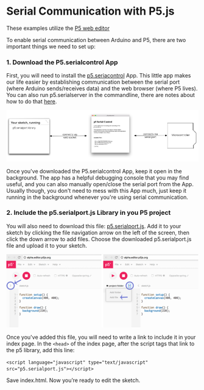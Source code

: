 # Serial Communication with P5.js

These examples utilize the [P5 web editor](http://alpha.editor.p5js.org/)

To enable serial communication between Arduino and P5, there are two important things we need to set up:

### 1. Download the P5.serialcontrol App

First, you will need to install the [p5.seriacontrol](https://github.com/vanevery/p5.serialcontrol/releases) App. This little app makes our life easier by establishing communication between the serial port (where Arduino sends/receives data) and the web browser (where P5 lives). You can also run p5.serialserver in the commandline, there are notes about how to do that [here](https://itp.nyu.edu/physcomp/labs/labs-serial-communication/lab-serial-input-to-the-p5-js-ide/).

![socket serial connection](socket-serial-connection.png "Socket Serial Connection")

Once you've downloaded the P5.serialcontrol App, keep it open in the background. The app has a helpful debugging console that you may find useful, and you can also manually open/close the serial port from the App. Usually though, you don't need to mess with this App much, just keep it running in the background whenever you're using serial communication.

### 2. Include the p5.serialport.js Library in you P5 project

You will also need to download this file: [p5.serialport.js](https://raw.githubusercontent.com/vanevery/p5.serialport/master/lib/p5.serialport.js). Add it to your sketch by clicking the file navigation arrow on the left of the screen, then click the down arrow to add files. Choose the downloaded p5.serialport.js file and upload it to your sketch.

![p5 add file](p5-add-file.png "Add file to P5")

Once you've added this file, you will need to write a link to include it in your index page. In the `<head>` of the index page, after the script tags that link to the p5 library, add this line:

`<script language="javascript" type="text/javascript" src="p5.serialport.js"></script>`

Save index.html. Now you’re ready to edit the sketch.
